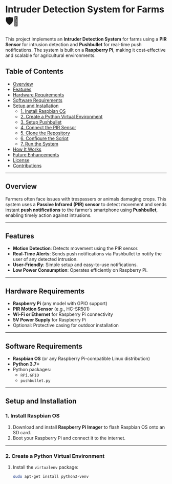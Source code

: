 # Intruder Detection System for Farms 🛡️🚜

This project implements an **Intruder Detection System** for farms using a **PIR Sensor** for intrusion detection and **Pushbullet** for real-time push notifications. The system is built on a **Raspberry Pi**, making it cost-effective and scalable for agricultural environments.

## Table of Contents
- [Overview](#overview)
- [Features](#features)
- [Hardware Requirements](#hardware-requirements)
- [Software Requirements](#software-requirements)
- [Setup and Installation](#setup-and-installation)
  - [1. Install Raspbian OS](#1-install-raspbian-os)
  - [2. Create a Python Virtual Environment](#2-create-a-python-virtual-environment)
  - [3. Setup Pushbullet](#3-setup-pushbullet)
  - [4. Connect the PIR Sensor](#4-connect-the-pir-sensor)
  - [5. Clone the Repository](#5-clone-the-repository)
  - [6. Configure the Script](#6-configure-the-script)
  - [7. Run the System](#7-run-the-system)
- [How It Works](#how-it-works)
- [Future Enhancements](#future-enhancements)
- [License](#license)
- [Contributions](#contributions)

---

## Overview
Farmers often face issues with trespassers or animals damaging crops. This system uses a **Passive Infrared (PIR) sensor** to detect movement and sends instant **push notifications** to the farmer’s smartphone using **Pushbullet**, enabling timely action against intrusions.

---

## Features
- **Motion Detection**: Detects movement using the PIR sensor.
- **Real-Time Alerts**: Sends push notifications via Pushbullet to notify the user of any detected intrusion.
- **User-Friendly**: Simple setup and easy-to-use notifications.
- **Low Power Consumption**: Operates efficiently on Raspberry Pi.

---

## Hardware Requirements
- **Raspberry Pi** (any model with GPIO support)
- **PIR Motion Sensor** (e.g., HC-SR501)
- **Wi-Fi or Ethernet** for Raspberry Pi connectivity
- **5V Power Supply** for Raspberry Pi
- Optional: Protective casing for outdoor installation

---

## Software Requirements
- **Raspbian OS** (or any Raspberry Pi-compatible Linux distribution)
- **Python 3.7+**
- Python packages:
  - `RPi.GPIO`
  - `pushbullet.py`

---

## Setup and Installation

### 1. Install Raspbian OS
1. Download and install **Raspberry Pi Imager** to flash Raspbian OS onto an SD card.
2. Boot your Raspberry Pi and connect it to the internet.

---

### 2. Create a Python Virtual Environment
1. Install the `virtualenv` package:
   ```bash
   sudo apt-get install python3-venv
